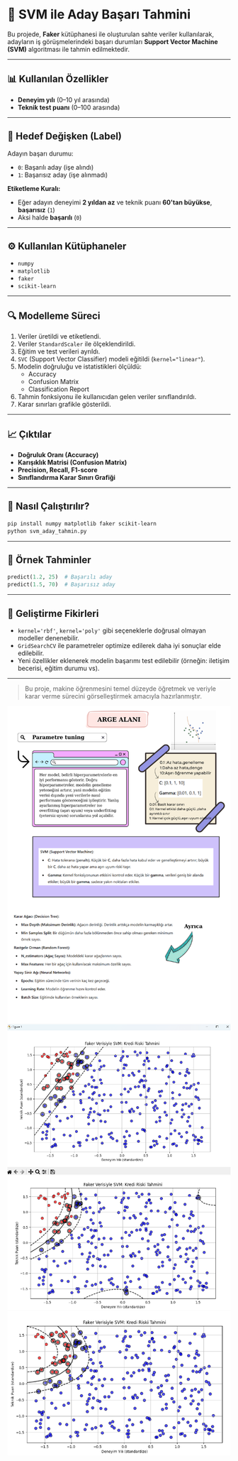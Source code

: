 # 💼 SVM ile Aday Başarı Tahmini

Bu projede, **Faker** kütüphanesi ile oluşturulan sahte veriler kullanılarak, adayların iş görüşmelerindeki başarı durumları **Support Vector Machine (SVM)** algoritması ile tahmin edilmektedir.

---

## 📊 Kullanılan Özellikler
- **Deneyim yılı** (0–10 yıl arasında)
- **Teknik test puanı** (0–100 arasında)

---

## 🎯 Hedef Değişken (Label)
Adayın başarı durumu:
- `0`: Başarılı aday (işe alındı)
- `1`: Başarısız aday (işe alınmadı)

**Etiketleme Kuralı:**
- Eğer adayın deneyimi **2 yıldan az** ve teknik puanı **60'tan büyükse**, **başarısız** (`1`)
- Aksi halde **başarılı** (`0`)

---

## ⚙️ Kullanılan Kütüphaneler
- `numpy`
- `matplotlib`
- `faker`
- `scikit-learn`

---

## 🔍 Modelleme Süreci
1. Veriler üretildi ve etiketlendi.
2. Veriler `StandardScaler` ile ölçeklendirildi.
3. Eğitim ve test verileri ayrıldı.
4. `SVC` (Support Vector Classifier) modeli eğitildi (`kernel="linear"`).
5. Modelin doğruluğu ve istatistikleri ölçüldü:
   - Accuracy
   - Confusion Matrix
   - Classification Report
6. Tahmin fonksiyonu ile kullanıcıdan gelen veriler sınıflandırıldı.
7. Karar sınırları grafikle gösterildi.

---

## 📈 Çıktılar
- **Doğruluk Oranı (Accuracy)**
- **Karışıklık Matrisi (Confusion Matrix)**
- **Precision, Recall, F1-score**
- **Sınıflandırma Karar Sınırı Grafiği**

---

## 🚀 Nasıl Çalıştırılır?
```bash
pip install numpy matplotlib faker scikit-learn
python svm_aday_tahmin.py
```

---

## 🔮 Örnek Tahminler
```python
predict(1.2, 25)  # Başarılı aday
predict(1.5, 70)  # Başarısız aday
```

---

## 📌 Geliştirme Fikirleri
- `kernel='rbf'`, `kernel='poly'` gibi seçeneklerle doğrusal olmayan modeller denenebilir.
- `GridSearchCV` ile parametreler optimize edilerek daha iyi sonuçlar elde edilebilir.
- Yeni özellikler eklenerek modelin başarımı test edilebilir (örneğin: iletişim becerisi, eğitim durumu vs).

---

> Bu proje, makine öğrenmesini temel düzeyde öğretmek ve veriyle karar verme sürecini görselleştirmek amacıyla hazırlanmıştır.

![ARGE](SVM/image/Arge.png)
![Linear](SVM/image/Linear.png)
![Poly](SVM/image/poly.png)
![Rbf](SVM/image/rbf.png)


